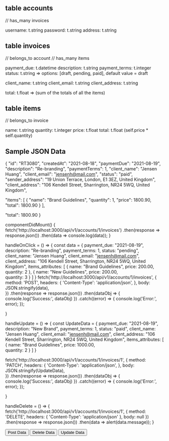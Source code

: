 ## table accounts
// has_many invoices

username: t.string
password: t.string
address: t.string

## table invoices
// belongs_to account
// has_many items

payment_due: t.datetime
description: t.string
payment_terms: t.integer
status: t.string => options: [draft, pending, paid], default value = draft

client_name: t.string
client_email: t.string
client_address: t.string


total: t.float => (sum of the totals of all the items)


## table items
// belongs_to invoice

name: t.string
quantity: t.integer
price: t.float
total: t.float (self.price * self.quantity)

## Sample JSON Data

{
  "id": "RT3080",
  "createdAt": "2021-08-18",
  "paymentDue": "2021-08-19",
  "description": "Re-branding",
  "paymentTerms": 1,
  "client_name": "Jensen Huang",
  "client_email": "jensenh@mail.com",
  "status": "paid",
  "sender_address":  "19 Union Terrace, London, E1 3EZ, United Kingdom",
  "client_address": "106 Kendell Street, Sharrington, NR24 5WQ, United Kingdom",

  "items": [
    {
      "name": "Brand Guidelines",
      "quantity": 1,
      "price": 1800.90,
      "total": 1800.90
    }
  ],

  "total": 1800.90
}


componentDidMount() {
  fetch('http://localhost:3000/api/v1/accounts/1/invoices')
    .then(response => response.json())
    .then(data => console.log(data));
}

handleOnClick = () => {
  const data = {
    payment_due: "2021-08-19",
    description: "Re-branding",
    payment_terms: 1,
    status: "pending",
    client_name: "Jensen Huang",
    client_email: "jensenh@mail.com",
    client_address: "106 Kendell Street, Sharrington, NR24 5WQ, United Kingdom",
    items_attributes: [
      {
        name: "Brand Guidelines",
        price: 200.00,         
        quantity: 2
      },
      {
        name: "New Guidelines",
        price: 200.00,         
        quantity: 3
      }
    ]
  }
  fetch('http://localhost:3000/api/v1/accounts/1/invoices', {
    method: 'POST',
    headers: {
      'Content-Type': 'application/json',
    },
    body: JSON.stringify(data),      
  })
  .then(response => response.json())
  .then(dataObj => {
    console.log('Success:', dataObj)
  })
  .catch((error) => {
    console.log('Error:', error);
  });     

}

handleUpdate = () => {
  const UpdateData = {
    payment_due: "2021-08-19",
    description: "New Brand",
    payment_terms: 1,
    status: "paid",
    client_name: "Jensen Huang",
    client_email: "jensenh@mail.com",
    client_address: "106 Kendell Street, Sharrington, NR24 5WQ, United Kingdom",
    items_attributes: [
      {
        name: "Brand Guidelines",
        price: 1000.00,         
        quantity: 2
      }
    ]
  }

  fetch('http://localhost:3000/api/v1/accounts/1/invoices/1', {
    method: 'PATCH',
    headers: {
      'Content-Type': 'application/json',
    },
    body: JSON.stringify(UpdateData),      
  })
  .then(response => response.json())
  .then(dataObj => {
    console.log('Success:', dataObj)
  })
  .catch((error) => {
    console.log('Error:', error);
  });     

}

handleDelete = () => {
  fetch('http://localhost:3000/api/v1/accounts/1/invoices/1', {
    method: 'DELETE',
    headers: {
      'Content-Type': 'application/json'
    },
    body: null
  })
  .then(response => response.json())
  .then(data => alert(data.message));
}


<button onClick={this.handleOnClick}>Post Data</button>
<button onClick={this.handleDelete}>Delete Data</button>
<button onClick={this.handleUpdate}>Update Data</button>
